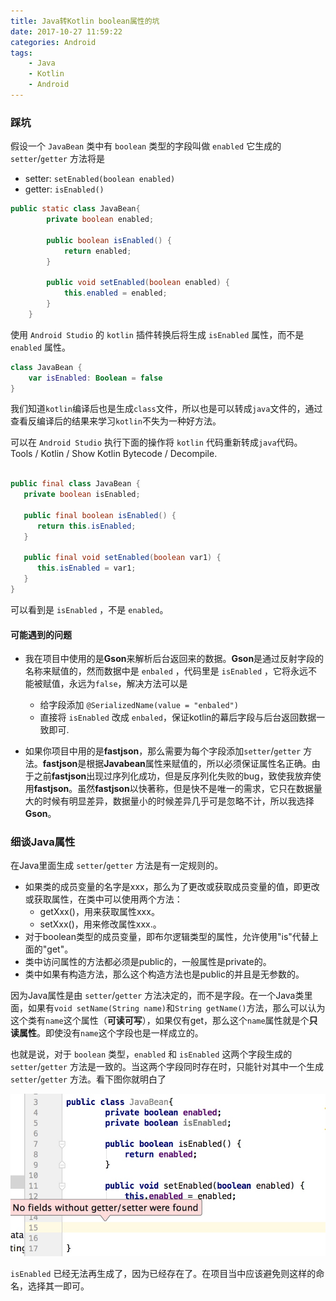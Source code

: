 ```yaml
---
title: Java转Kotlin boolean属性的坑
date: 2017-10-27 11:59:22
categories: Android
tags: 
    - Java 
    - Kotlin 
    - Android
---
```


### 踩坑

假设一个 `JavaBean` 类中有 `boolean` 类型的字段叫做 `enabled` 
它生成的`setter`/`getter` 方法将是

* setter: `setEnabled(boolean enabled)`
* getter: `isEnabled()`

```java
public static class JavaBean{
        private boolean enabled;

        public boolean isEnabled() {
            return enabled;
        }

        public void setEnabled(boolean enabled) {
            this.enabled = enabled;
        }
    }
```
使用 `Android Studio` 的 `kotlin` 插件转换后将生成 `isEnabled` 属性，而不是 `enabled` 属性。

```kotlin
class JavaBean {
    var isEnabled: Boolean = false
}
```

我们知道`kotlin`编译后也是生成`class`文件，所以也是可以转成`java`文件的，通过查看反编译后的结果来学习`kotlin`不失为一种好方法。

可以在 `Android Studio` 执行下面的操作将 `kotlin` 代码重新转成`java`代码。
Tools / Kotlin / Show Kotlin Bytecode / Decompile. 

```java

public final class JavaBean {
   private boolean isEnabled;

   public final boolean isEnabled() {
      return this.isEnabled;
   }

   public final void setEnabled(boolean var1) {
      this.isEnabled = var1;
   }
}
```

可以看到是 `isEnabled` ，不是 `enabled`。

#### 可能遇到的问题
* 我在项目中使用的是**Gson**来解析后台返回来的数据。**Gson**是通过反射字段的名称来赋值的，然而数据中是 `enbaled` ，代码里是 `isEnabled` ，它将永远不能被赋值，永远为`false`，解决方法可以是

    * 给字段添加 `@SerializedName(value = "enbaled")`
    * 直接将 `isEnabled` 改成 `enbaled`，保证kotlin的幕后字段与后台返回数据一致即可.

* 如果你项目中用的是**fastjson**，那么需要为每个字段添加`setter`/`getter` 方法。**fastjson**是根据**Javabean**属性来赋值的，所以必须保证属性名正确。由于之前**fastjson**出现过序列化成功，但是反序列化失败的bug，致使我放弃使用**fastjson**。虽然**fastjson**以快著称，但是快不是唯一的需求，它只在数据量大的时候有明显差异，数据量小的时候差异几乎可是忽略不计，所以我选择**Gson**。

### 细谈Java属性

在Java里面生成 `setter`/`getter` 方法是有一定规则的。

* 如果类的成员变量的名字是xxx，那么为了更改或获取成员变量的值，即更改或获取属性，在类中可以使用两个方法：
    * getXxx()，用来获取属性xxx。
    * setXxx()，用来修改属性xxx.。
* 对于boolean类型的成员变量，即布尔逻辑类型的属性，允许使用"is"代替上面的"get"。
* 类中访问属性的方法都必须是public的，一般属性是private的。
* 类中如果有构造方法，那么这个构造方法也是public的并且是无参数的。

因为Java属性是由 `setter`/`getter` 方法决定的，而不是字段。在一个Java类里面，如果有`void setName(String name)`和`String getName()`方法，那么可以认为这个类有`name`这个属性（**可读可写**），如果仅有get，那么这个`name`属性就是个**只读属性**。即使没有`name`这个字段也是一样成立的。

也就是说，对于 `boolean` 类型，`enabled` 和 `isEnabled` 这两个字段生成的`setter`/`getter` 方法是一致的。当这两个字段同时存在时，只能针对其中一个生成`setter`/`getter` 方法。看下图你就明白了

![](/media/15057241768106.jpg)

`isEnabled` 已经无法再生成了，因为已经存在了。在项目当中应该避免则这样的命名，选择其一即可。



